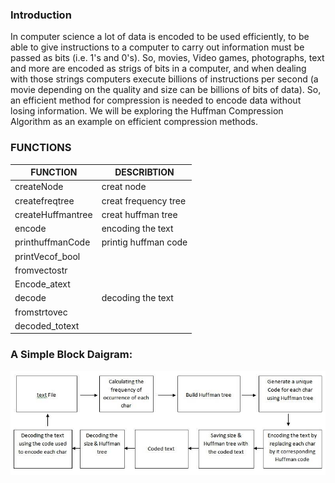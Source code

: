 ### __Introduction__
In computer science a lot of data is encoded to be used efficiently,
to be able to give instructions to a computer to carry out information must be passed as bits (i.e. 1's and 0's).
So, movies, Video games, photographs, text and more are encoded as strigs of bits in a computer,
and when dealing with those strings computers execute billions of instructions per second (a movie depending on the
quality and size can be billions of bits of data).
So, an efficient method for compression is needed to encode data without losing information.
We will be exploring the Huffman Compression Algorithm as an example on efficient compression methods.

### __FUNCTIONS__

FUNCTION | DESCRIBTION
--------- | ------------
createNode | creat node
createfreqtree | creat frequency tree
createHuffmantree | creat huffman tree 
encode | encoding the text 
printhuffmanCode | printig huffman code 
printVecof_bool  |
fromvectostr  |
Encode_atext  |
decode   | decoding the text 
fromstrtovec |
decoded_totext|



### __A Simple Block Daigram:__
![](pic.jpg)
